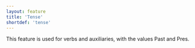 ```yaml
---
layout: feature
title: 'Tense'
shortdef: 'tense'
---
```


This feature is used for verbs and auxiliaries, with the values Past and Pres.
<!-- Interlanguage links updated Út zář 29 20:31:39 CEST 2020 -->
